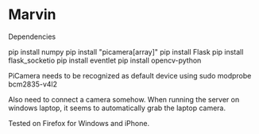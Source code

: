 # Marvin

Dependencies

pip install numpy
pip install "picamera[array]"
pip install Flask
pip install flask_socketio
pip install eventlet
pip install opencv-python

PiCamera needs to be recognized as default device using
sudo modprobe bcm2835-v4l2


Also need to connect a camera somehow.
When running the server on windows laptop, it seems to automatically grab
the laptop camera.

Tested on Firefox for Windows and iPhone.
